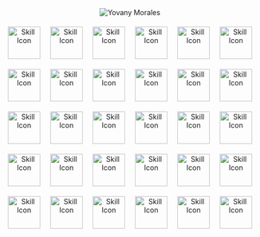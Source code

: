 <div align="center"><img src="https://github.com/user-attachments/assets/ae292ca1-c33f-481e-a554-b0805e7f7726" alt="Yovany Morales" /></div>

<div align="center" style="margin-top: 20px;">
  <div style="width: min-content; margin-bottom: 20px; display: flex; align-items: center; gap: 20px;">
    <img src="https://skillicons.dev/icons?i=html" alt="Skill Icon" style="width: 65px; height: 65px;">
    <img src="https://skillicons.dev/icons?i=css" alt="Skill Icon" style="width: 65px; height: 65px;">
    <img src="https://techstack-generator.vercel.app/js-icon.svg" alt="Skill Icon" style="width: 65px; height: 65px;" />
    <img src="https://techstack-generator.vercel.app/ts-icon.svg" alt="Skill Icon" style="width: 65px; height: 65px;" />
    <img src="https://techstack-generator.vercel.app/react-icon.svg" alt="Skill Icon" style="width: 65px; height: 65px;" />
    <img src="https://techstack-generator.vercel.app/redux-icon.svg" alt="Skill Icon" style="width: 65px; height: 65px;" />
  </div>
  <div style="width: min-content; margin-bottom: 20px; display: flex; align-items: center; gap: 20px;">
    <img src="https://skillicons.dev/icons?i=vue" alt="Skill Icon" style="width: 65px; height: 65px;">
    <img src="https://skillicons.dev/icons?i=vuetify" alt="Skill Icon" style="width: 65px; height: 65px;">
    <img src="https://skillicons.dev/icons?i=pinia" alt="Skill Icon" style="width: 65px; height: 65px;" />
    <img src="https://skillicons.dev/icons?i=next" alt="Skill Icon" style="width: 65px; height: 65px;" />
    <img src="https://skillicons.dev/icons?i=tailwind" alt="Skill Icon" style="width: 65px; height: 65px;" />
    <img src="https://techstack-generator.vercel.app/sass-icon.svg" alt="Skill Icon" style="width: 65px; height: 65px;" />
  </div>
  <div style="width: min-content; margin-bottom: 20px; display: flex; align-items: center; gap: 20px;">
    <img src="https://skillicons.dev/icons?i=vite" alt="Skill Icon" style="width: 65px; height: 65px;">
    <img src="https://skillicons.dev/icons?i=postman" alt="Skill Icon" style="width: 65px; height: 65px;">
    <img src="https://skillicons.dev/icons?i=figma" alt="Skill Icon" style="width: 65px; height: 65px;" />
    <img src="https://skillicons.dev/icons?i=notion" alt="Skill Icon" style="width: 65px; height: 65px;" />
    <img src="https://go-skill-icons.vercel.app/api/icons?i=gimp" alt="Skill Icon" style="width: 65px; height: 65px;" />
    <img src="https://techstack-generator.vercel.app/python-icon.svg" alt="Skill Icon" style="width: 65px; height: 65px;" />
  </div>
  <div style="width: min-content; margin-bottom: 20px; display: flex; align-items: center; gap: 20px;">
    <img src="https://skillicons.dev/icons?i=bash" alt="Skill Icon" style="width: 65px; height: 65px;">
    <img src="https://techstack-generator.vercel.app/java-icon.svg" alt="Skill Icon" style="width: 65px; height: 65px;">
    <img src="https://skillicons.dev/icons?i=firebase" alt="Skill Icon" style="width: 65px; height: 65px;" />
    <img src="https://techstack-generator.vercel.app/mysql-icon.svg" alt="Skill Icon" style="width: 65px; height: 65px;" />
    <img src="https://skillicons.dev/icons?i=postgresql" alt="Skill Icon" style="width: 65px; height: 65px;" />
    <img src="https://skillicons.dev/icons?i=git" alt="Skill Icon" style="width: 65px; height: 65px;" />
  </div>
  <div style="width: min-content; margin-bottom: 20px; display: flex; align-items: center; gap: 20px;">
    <img src="https://skillicons.dev/icons?i=github" alt="Skill Icon" style="width: 65px; height: 65px;">
    <img src="https://techstack-generator.vercel.app/prettier-icon.svg" alt="Skill Icon" style="width: 65px; height: 65px;" />
    <img src="https://skillicons.dev/icons?i=npm" alt="Skill Icon" style="width: 65px; height: 65px;">
    <img src="https://skillicons.dev/icons?i=vscode" alt="Skill Icon" style="width: 65px; height: 65px;" />
    <img src="https://skillicons.dev/icons?i=linux" alt="Skill Icon" style="width: 65px; height: 65px;" />
    <img src="https://skillicons.dev/icons?i=vercel" alt="Skill Icon" style="width: 65px; height: 65px;" />
  </div>
</div>
